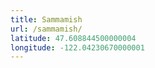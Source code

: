 ```yaml
---
title: Sammamish
url: /sammamish/
latitude: 47.608844500000004
longitude: -122.04230670000001
---
```

